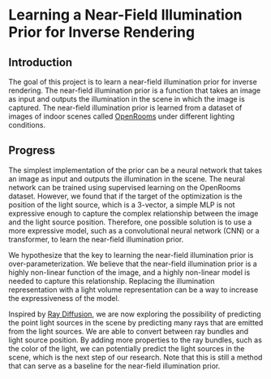 # Learning a Near-Field Illumination Prior for Inverse Rendering

## Introduction

The goal of this project is to learn a near-field illumination prior for inverse rendering. The near-field illumination prior is a function that takes an image as input and outputs the illumination in the scene in which the image is captured. The near-field illumination prior is learned from a dataset of images of indoor scenes called [OpenRooms](https://vilab-ucsd.github.io/ucsd-openrooms/) under different lighting conditions.

## Progress

The simplest implementation of the prior can be a neural network that takes an image as input and outputs the illumination in the scene. The neural network can be trained using supervised learning on the OpenRooms dataset. However, we found that if the target of the optimization is the position of the light source, which is a 3-vector, a simple MLP is not expressive enough to capture the complex relationship between the image and the light source position. Therefore, one possible solution is to use a more expressive model, such as a convolutional neural network (CNN) or a transformer, to learn the near-field illumination prior.

We hypothesize that the key to learning the near-field illumination prior is over-parameterization. We believe that the near-field illumination prior is a highly non-linear function of the image, and a highly non-linear model is needed to capture this relationship. Replacing the illumination representation with a light volume representation can be a way to increase the expressiveness of the model.

Inspired by [Ray Diffusion](https://jasonyzhang.com/RayDiffusion/), we are now exploring the possibility of predicting the point light sources in the scene by predicting many rays that are emitted from the light sources. We are able to convert between ray bundles and light source position. By adding more properties to the ray bundles, such as the color of the light, we can potentially predict the light sources in the scene, which is the next step of our research. Note that this is still a method that can serve as a baseline for the near-field illumination prior.